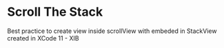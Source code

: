 # Scroll The Stack

Best practice to create view inside scrollView with embeded in StackView
created in XCode 11 - XIB